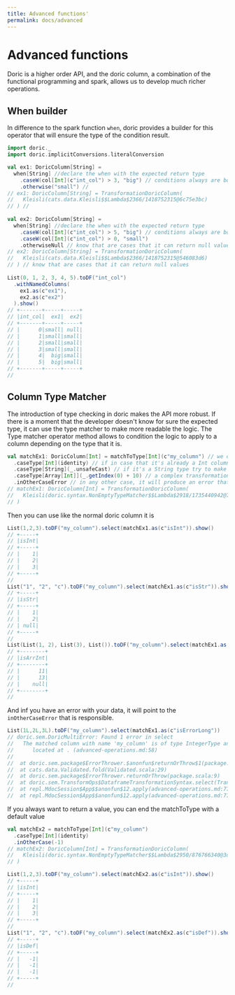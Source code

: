 ```yaml
---
title: Advanced functions'
permalink: docs/advanced
---
```

# Advanced functions
Doric is a higher order API, and the doric column, a combination of the functional programming and spark, allows us to develop much richer operations.

## When builder
In difference to the spark function `when`, doric provides a builder for this operator that will ensure the type of the condition result.

```scala
import doric._
import doric.implicitConversions.literalConversion

val ex1: DoricColumn[String] =
  when[String] //declare the when with the expected return type
    .caseW(col[Int](c"int_col") > 3, "big") // conditions always are boolean, and the return type is checked
    .otherwise("small") // 
// ex1: DoricColumn[String] = TransformationDoricColumn(
//   Kleisli(cats.data.Kleisli$$Lambda$2366/1418752315@6c75e3bc)
// ) // 
  
val ex2: DoricColumn[String] =
  when[String] //declare the when with the expected return type
    .caseW(col[Int](c"int_col") > 5, "big") // conditions always are boolean, and the return type is checked
    .caseW(col[Int](c"int_col") > 0, "small")
    .otherwiseNull // know that are cases that it can return null values
// ex2: DoricColumn[String] = TransformationDoricColumn(
//   Kleisli(cats.data.Kleisli$$Lambda$2366/1418752315@546083d6)
// ) // know that are cases that it can return null values
  
List(0, 1, 2, 3, 4, 5).toDF("int_col")
  .withNamedColumns(
    ex1.as(c"ex1"),
    ex2.as(c"ex2")
  ).show()
// +-------+-----+-----+
// |int_col|  ex1|  ex2|
// +-------+-----+-----+
// |      0|small| null|
// |      1|small|small|
// |      2|small|small|
// |      3|small|small|
// |      4|  big|small|
// |      5|  big|small|
// +-------+-----+-----+
//
```

## Column Type Matcher
The introduction of type checking in doric makes the API more robust. If there is a moment that the developer doesn't know for sure the expected type, it can use the type matcher to make more readable the logic. The Type matcher operator method allows to condition the logic to apply to a column depending on the type that it is.
```scala
val matchEx1: DoricColumn[Int] = matchToType[Int](c"my_column") // we only know the name that must exist in the dataframe
  .caseType[Int](identity) // if in case that it's already a Int column, keep it as it is
  .caseType[String](_.unsafeCast) // if it's a String type try to make a unsafe cast
  .caseType[Array[Int]](_.getIndex(0) + 10) // a complex transformation in case it's an array of integers
  .inOtherCaseError // in any other case, it will produce an error that will be displayed as any other [doric errors](/docs/errors/)
// matchEx1: DoricColumn[Int] = TransformationDoricColumn(
//   Kleisli(doric.syntax.NonEmptyTypeMatcher$$Lambda$2918/1735440942@7fb82f73)
// )
```
Then you can use like the normal doric column it is
```scala
List(1,2,3).toDF("my_column").select(matchEx1.as(c"isInt")).show()
// +-----+
// |isInt|
// +-----+
// |    1|
// |    2|
// |    3|
// +-----+
// 
List("1", "2", "c").toDF("my_column").select(matchEx1.as(c"isStr")).show()
// +-----+
// |isStr|
// +-----+
// |    1|
// |    2|
// | null|
// +-----+
// 
List(List(1, 2), List(3), List()).toDF("my_column").select(matchEx1.as(c"isArrInt")).show()
// +--------+
// |isArrInt|
// +--------+
// |      11|
// |      13|
// |    null|
// +--------+
//
```
And inf you have an error with your data, it will point to the `inOtherCaseError` that is responsible.
```scala
List(1L,2L,3L).toDF("my_column").select(matchEx1.as(c"isErrorLong"))
// doric.sem.DoricMultiError: Found 1 error in select
//   The matched column with name 'my_column' is of type IntegerType and it was expected to be one of [ArrayType(IntegerType,true), StringType, IntegerType]
//   	located at . (advanced-operations.md:58)
// 
// 	at doric.sem.package$ErrorThrower.$anonfun$returnOrThrow$1(package.scala:9)
// 	at cats.data.Validated.fold(Validated.scala:29)
// 	at doric.sem.package$ErrorThrower.returnOrThrow(package.scala:9)
// 	at doric.sem.TransformOps$DataframeTransformationSyntax.select(TransformOps.scala:137)
// 	at repl.MdocSession$App$$anonfun$12.apply(advanced-operations.md:77)
// 	at repl.MdocSession$App$$anonfun$12.apply(advanced-operations.md:77)
```
If you always want to return a value, you can end the matchToType with a default value
```scala
val matchEx2 = matchToType[Int](c"my_column")
  .caseType[Int](identity)
  .inOtherCase(-1)
// matchEx2: DoricColumn[Int] = TransformationDoricColumn(
//   Kleisli(doric.syntax.NonEmptyTypeMatcher$$Lambda$2950/876766340@3d98729a)
// )
```
```scala
List(1,2,3).toDF("my_column").select(matchEx2.as(c"isInt")).show()
// +-----+
// |isInt|
// +-----+
// |    1|
// |    2|
// |    3|
// +-----+
// 
List("1", "2", "c").toDF("my_column").select(matchEx2.as(c"isDef")).show()
// +-----+
// |isDef|
// +-----+
// |   -1|
// |   -1|
// |   -1|
// +-----+
//
```

